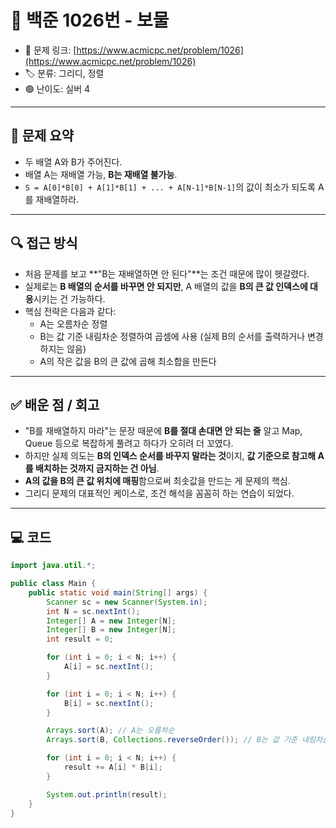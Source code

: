 # 📘 백준 1026번 - 보물

- 🔗 문제 링크: [https://www.acmicpc.net/problem/1026](https://www.acmicpc.net/problem/1026)
- 🏷️ 분류: 그리디, 정렬
- 🟢 난이도: 실버 4

---

## 📌 문제 요약

- 두 배열 A와 B가 주어진다.
- 배열 A는 재배열 가능, **B는 재배열 불가능**.
- `S = A[0]*B[0] + A[1]*B[1] + ... + A[N-1]*B[N-1]`의 값이 최소가 되도록 A를 재배열하라.

---

## 🔍 접근 방식

- 처음 문제를 보고 **"B는 재배열하면 안 된다"**는 조건 때문에 많이 헷갈렸다.
- 실제로는 **B 배열의 순서를 바꾸면 안 되지만**, A 배열의 값을 **B의 큰 값 인덱스에 대응**시키는 건 가능하다.
- 핵심 전략은 다음과 같다:
    - A는 오름차순 정렬
    - B는 값 기준 내림차순 정렬하여 곱셈에 사용 (실제 B의 순서를 출력하거나 변경하지는 않음)
    - A의 작은 값을 B의 큰 값에 곱해 최소합을 만든다

---

## ✅ 배운 점 / 회고

- "B를 재배열하지 마라"는 문장 때문에 **B를 절대 손대면 안 되는 줄** 알고 Map, Queue 등으로 복잡하게 풀려고 하다가 오히려 더 꼬였다.
- 하지만 실제 의도는 **B의 인덱스 순서를 바꾸지 말라는 것**이지, **값 기준으로 참고해 A를 배치하는 것까지 금지하는 건 아님**.
- **A의 값을 B의 큰 값 위치에 매핑**함으로써 최솟값을 만드는 게 문제의 핵심.
- 그리디 문제의 대표적인 케이스로, 조건 해석을 꼼꼼히 하는 연습이 되었다.

---

## 💻 코드

```java
import java.util.*;

public class Main {
    public static void main(String[] args) {
        Scanner sc = new Scanner(System.in);
        int N = sc.nextInt();
        Integer[] A = new Integer[N];
        Integer[] B = new Integer[N];
        int result = 0;

        for (int i = 0; i < N; i++) {
            A[i] = sc.nextInt();
        }

        for (int i = 0; i < N; i++) {
            B[i] = sc.nextInt();
        }

        Arrays.sort(A); // A는 오름차순
        Arrays.sort(B, Collections.reverseOrder()); // B는 값 기준 내림차순 (실제 순서 변경 아님)

        for (int i = 0; i < N; i++) {
            result += A[i] * B[i];
        }

        System.out.println(result);
    }
}
